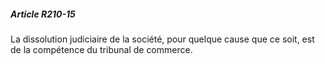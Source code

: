 ##### Article R210-15

La dissolution judiciaire de la société, pour quelque cause que ce soit, est de la compétence du tribunal de commerce.

